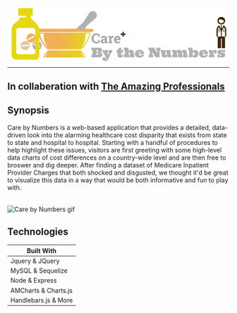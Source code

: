 
<img align="center" width="600" title="Care by Numbers logo" src="public/assets/img/med_res_logo.png">
<hr>

## In collaberation with [The Amazing Professionals](https://github.com/theamazingprofessionals/care-cost)

## Synopsis

Care by Numbers is a web-based application that provides a detailed, data-driven look into the alarming healthcare cost disparity that exists from state to state and hospital to hospital. 
  Starting with a handful of procedures to help highlight these issues, visitors are first greeting with some high-level data charts of cost differences on a country-wide level and are then free to broswer and dig deeper. 
  After finding a dataset of Medicare Inpatient Provider Charges that both shocked and disgusted, we thought it'd be great to visualize this data in a way that would be both informative and fun to play with.  
<br>

<img align="center" width="600" title="Care by Numbers gif" src="md_cbn.gif">

## Technologies

| Built With   |
| ------------- |
| Jquery & JQuery|
| MySQL & Sequelize|
| Node & Express|
| AMCharts & Charts.js|
| Handlebars.js & More|

